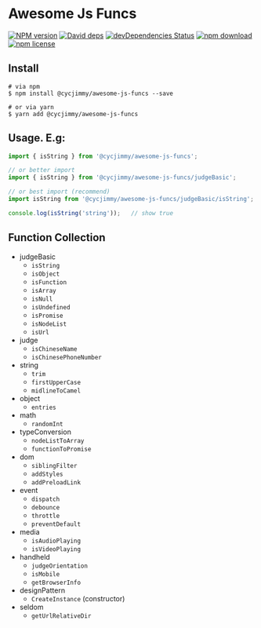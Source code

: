 # Awesome Js Funcs
[![NPM version][npm-image]][npm-url]
[![David deps][david-image]][david-url]
[![devDependencies Status][david-dev-image]][david-dev-url]
[![npm download][download-image]][download-url]
[![npm license][license-image]][download-url]

[npm-image]: https://img.shields.io/npm/v/@cycjimmy/awesome-js-funcs.svg?style=flat-square
[npm-url]: https://npmjs.org/package/@cycjimmy/awesome-js-funcs
[david-image]: https://img.shields.io/david/cycjimmy/awesome-js-funcs.svg?style=flat-square
[david-url]: https://david-dm.org/cycjimmy/awesome-js-funcs
[david-dev-image]: https://david-dm.org/cycjimmy/awesome-js-funcs/dev-status.svg?style=flat-square
[david-dev-url]: https://david-dm.org/cycjimmy/awesome-js-funcs?type=dev
[download-image]: https://img.shields.io/npm/dm/@cycjimmy/awesome-js-funcs.svg?style=flat-square
[download-url]: https://npmjs.org/package/@cycjimmy/awesome-js-funcs
[license-image]: https://img.shields.io/npm/l/@cycjimmy/awesome-js-funcs.svg?style=flat-square

## Install
```shell
# via npm
$ npm install @cycjimmy/awesome-js-funcs --save

# or via yarn
$ yarn add @cycjimmy/awesome-js-funcs
```

## Usage. E.g:
```javascript
import { isString } from '@cycjimmy/awesome-js-funcs';

// or better import
import { isString } from '@cycjimmy/awesome-js-funcs/judgeBasic';

// or best import (recommend)
import isString from '@cycjimmy/awesome-js-funcs/judgeBasic/isString';

console.log(isString('string'));   // show true
```

## Function Collection
* judgeBasic
  * `isString`
  * `isObject`
  * `isFunction`
  * `isArray`
  * `isNull`
  * `isUndefined`
  * `isPromise`
  * `isNodeList`
  * `isUrl`
* judge
  * `isChineseName`
  * `isChinesePhoneNumber`
* string
  * `trim`
  * `firstUpperCase`
  * `midlineToCamel`
* object
  * `entries`
* math
  * `randomInt`
* typeConversion
  * `nodeListToArray`
  * `functionToPromise`
* dom
  * `siblingFilter`
  * `addStyles`
  * `addPreloadLink`
* event
  * `dispatch`
  * `debounce`
  * `throttle`
  * `preventDefault`
* media
  * `isAudioPlaying`
  * `isVideoPlaying`
* handheld
  * `judgeOrientation`
  * `isMobile`
  * `getBrowserInfo`
* designPattern
  * `CreateInstance` (constructor)
* seldom
  * `getUrlRelativeDir`

